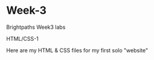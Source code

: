 # Week-3
Brightpaths Week3 labs

HTML/CSS-1

Here are my HTML & CSS files for my first solo "website"
